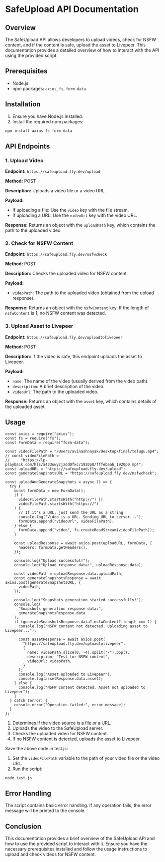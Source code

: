 # SafeUpload API Documentation

## Overview

The SafeUpload API allows developers to upload videos, check for NSFW content, and if the content is safe, upload the asset to Livepeer. This documentation provides a detailed overview of how to interact with the API using the provided script.

## Prerequisites

- Node.js
- npm packages: `axios`, `fs`, `form-data`

## Installation

1. Ensure you have Node.js installed.
2. Install the required npm packages:

```bash
npm install axios fs form-data
```

## API Endpoints

### 1. Upload Video

**Endpoint:** `https://safeupload.fly.dev/upload`

**Method:** POST

**Description:** Uploads a video file or a video URL.

**Payload:**

- If uploading a file: Use the `video` key with the file stream.
- If uploading a URL: Use the `videoUrl` key with the video URL.

**Response:** Returns an object with the `uploadPath` key, which contains the path to the uploaded video.

### 2. Check for NSFW Content

**Endpoint:** `https://safeupload.fly.dev/nsfwcheck`

**Method:** POST

**Description:** Checks the uploaded video for NSFW content.

**Payload:** 

- `videoPath`: The path to the uploaded video (obtained from the upload response).

**Response:** Returns an object with the `nsfwContent` key. If the length of `nsfwContent` is 1, no NSFW content was detected.

### 3. Upload Asset to Livepeer

**Endpoint:** `https://safeupload.fly.dev/uploadtolivepeer`

**Method:** POST

**Description:** If the video is safe, this endpoint uploads the asset to Livepeer.

**Payload:** 

- `name`: The name of the video (usually derived from the video path).
- `description`: A brief description of the video.
- `videoUrl`: The path to the uploaded video.

**Response:** Returns an object with the `asset` key, which contains details of the uploaded asset.

## Usage


```
const axios = require("axios");
const fs = require("fs");
const FormData = require("form-data");

const videoFilePath = "/Users/avinashnayak/Desktop/final/telugu.mp4";
// const videoFilePath =
//     "https://lp-playback.com/hls/a433owycjzdd0fkc/1920p0/fffebaab_1920p0.mp4";
const uploadURL = "https://safeupload.fly.dev/upload";
const generateSnapshotsURL = "https://safeupload.fly.dev/nsfwcheck";

const uploadAndGenerateSnapshots = async () => {
  try {
    const formData = new FormData();
    if (
      videoFilePath.startsWith("http://") ||
      videoFilePath.startsWith("https://")
    ) {
      // If it's a URL, just send the URL as a string
      console.log("Video is a URL. Sending URL to server...");
      formData.append("videoUrl", videoFilePath);
    } else {
      formData.append("video", fs.createReadStream(videoFilePath));
    }

    const uploadResponse = await axios.post(uploadURL, formData, {
      headers: formData.getHeaders(),
    });

    console.log("Upload successful!");
    console.log("Upload response data:", uploadResponse.data);

    const videoPath = uploadResponse.data.uploadPath;
    const generateSnapshotsResponse = await axios.post(generateSnapshotsURL, {
      videoPath,
    });

    console.log("Snapshots generation started successfully!");
    console.log(
      "Snapshots generation response data:",
      generateSnapshotsResponse.data
    );
    if (generateSnapshotsResponse.data?.nsfwContent?.length === 1) {
      console.log("NSFW content not detected. Uploading asset to Livepeer...");

      const assetResponse = await axios.post(
        "https://safeupload.fly.dev/uploadtolivepeer",
        {
          name: videoPath.slice(0, -4).split("/").pop(),
          description: "Test for NSFW content",
          videoUrl: videoPath,
        }
      );
      console.log("Asset uploaded to Livepeer");
      console.log(assetResponse.data.asset);
    } else {
      console.log("NSFW content detected. Asset not uploaded to Livepeer");
    }
  } catch (error) {
    console.error("Operation failed:", error.message);
  }
};
```

1. Determines if the video source is a file or a URL.
2. Uploads the video to the SafeUpload server.
3. Checks the uploaded video for NSFW content.
4. If no NSFW content is detected, uploads the asset to Livepeer.

Save the above code in test.js:

1. Set the `videoFilePath` variable to the path of your video file or the video URL.
2. Run the script:

```bash
node test.js
```

## Error Handling

The script contains basic error handling. If any operation fails, the error message will be printed to the console.

## Conclusion

This documentation provides a brief overview of the SafeUpload API and how to use the provided script to interact with it. Ensure you have the necessary prerequisites installed and follow the usage instructions to upload and check videos for NSFW content.
